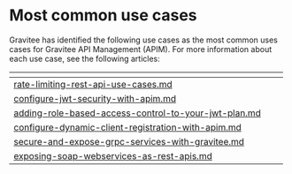 # Most common use cases

Gravitee has identified the following use cases as the most common uses cases for Gravitee API Management (APIM). For more information about each use case, see the following articles:&#x20;



<table data-view="cards"><thead><tr><th data-type="content-ref"></th><th></th><th></th></tr></thead><tbody><tr><td><a href="rate-limiting-rest-api-use-cases.md">rate-limiting-rest-api-use-cases.md</a></td><td></td><td></td></tr><tr><td><a href="configure-jwt-security-with-apim.md">configure-jwt-security-with-apim.md</a></td><td></td><td></td></tr><tr><td><a href="adding-role-based-access-control-to-your-jwt-plan.md">adding-role-based-access-control-to-your-jwt-plan.md</a></td><td></td><td></td></tr><tr><td><a href="configure-dynamic-client-registration-with-apim.md">configure-dynamic-client-registration-with-apim.md</a></td><td></td><td></td></tr><tr><td><a href="secure-and-expose-grpc-services-with-gravitee.md">secure-and-expose-grpc-services-with-gravitee.md</a></td><td></td><td></td></tr><tr><td><a href="exposing-soap-webservices-as-rest-apis.md">exposing-soap-webservices-as-rest-apis.md</a></td><td></td><td></td></tr></tbody></table>
